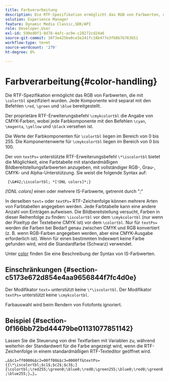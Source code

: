 ```yaml
---
title: Farbverarbeitung
description: Die RTF-Spezifikation ermöglicht das RGB von Farbwerten, die mit &bsol;colorTbl angegeben wurden. Jede Komponente wird separat mit den Befehlen &bsol;rot, &bsol;grün und &bsol;blau bereitgestellt.
solution: Experience Manager
feature: Dynamic Media Classic,SDK/API
role: Developer,User
exl-id: 590ed0f1-8d78-4afc-ac9e-c28272cd24a6
source-git-commit: 38f3e425be0ce3e241fc18b477e3f68b7b763b51
workflow-type: tm+mt
source-wordcount: '279'
ht-degree: 0%

---
```


# Farbverarbeitung{#color-handling}

Die RTF-Spezifikation ermöglicht das RGB von Farbwerten, die mit `\colortbl` spezifiziert wurden. Jede Komponente wird separat mit den Befehlen `\red`, `\green` und `\blue` bereitgestellt.

Der proprietäre RTF-Erweiterungsbefehl `\cmykcolortbl` die Angabe von CMYK-Farben, wobei jede Farbkomponente mit den Befehlen `\cyan`, `\magenta`, `\yellow` und `\black` versehen ist.

Die Werte der Farbkomponenten für `\colortbl` liegen im Bereich von 0 bis 255. Die Komponentenwerte für `\cmykcolortbl` liegen im Bereich von 0 bis 100.

Der von `textPs=` unterstützte RTF-Erweiterungsbefehl `\*\iscolortbl` bietet die Möglichkeit, eine Farbtabelle mit standardmäßigen Bildbereitstellungsfarbwerten anzugeben, mit vollständiger RGB-, Grau-, CMYK- und Alpha-Unterstützung. Sie weist die folgende Syntax auf:

` {\&#42;\iscolortbl; *[!DNL colors]*;}`

*[!DNL colors]* einen oder mehrere IS-Farbwerte, getrennt durch &quot;;“

In derselben `text=` oder `textPs=` RTF-Zeichenfolge können mehrere Arten von Farbtabellen angegeben werden. Jede Farbtabelle kann eine andere Anzahl von Einträgen aufweisen. Die Bildbereitstellung versucht, Farben in dieser Reihenfolge zu finden: `\iscolortbl` vor dem `\cmykcolortbl` (nur wenn der Pixeltyp der Textebene CMYK ist) vor dem `\colortbl`. Nur für `textPs=` werden die Farben bei Bedarf genau zwischen CMYK und RGB konvertiert (z. B. wenn RGB-Farben angegeben werden, aber eine CMYK-Ausgabe erforderlich ist). Wenn für einen bestimmten Indexwert keine Farbe gefunden wird, wird die Standardfarbe (Schwarz) verwendet.

Unter [color](/help/aem-is-ir-api/is-api/http-ref/image-serving-api-ref/c-http-protocol-reference/c-data-types/r-is-http-color.md) finden Sie eine Beschreibung der Syntax von IS-Farbwerten.

## Einschränkungen {#section-c5173e672d854e4aa9656844f7fc4d0e}

Der Modifikator `text=` unterstützt keine `\*\iscolortbl`. Der Modifikator `textPs=` unterstützt keine `\cmykcolortbl`.

Farbauswahl wird beim Rendern von Fotofonts ignoriert.

## Beispiel {#section-0f166bb72bd44479be01131077851142}

Lassen Sie die Steuerung von drei Textfarben mit Variablen zu, während weiterhin der Standardwert für die Farbe angezeigt wird, wenn die RTF-Zeichenfolge in einem standardmäßigen RTF-Texteditor geöffnet wird.

`…&$c1=ff0000&$c2=00ff00&$c3=0000ff&textPs={{\*\iscolortbl;$c1$;$c2$;$c3$;}{\colortbl;\red255;\green0;\blue0;\red0;\green255;\blue0;\red0;\green0;\blue255;}…}…`
